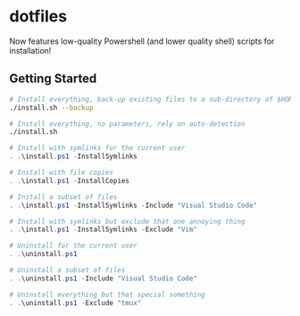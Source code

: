 # dotfiles

Now features low-quality Powershell (and lower quality shell) scripts for installation!

## Getting Started

```bash
# Install everything, back-up existing files to a sub-directory of $HOME/.backups/dotfiles/
./install.sh --backup

# Install everything, no parameters, rely on auto-detection
./install.sh
```

```Powershell
# Install with symlinks for the current user
. .\install.ps1 -InstallSymlinks

# Install with file copies
. .\install.ps1 -InstallCopies

# Install a subset of files
. .\install.ps1 -InstallSymlinks -Include "Visual Studio Code"

# Install with symlinks but exclude that one annoying thing
. .\install.ps1 -InstallSymlinks -Exclude "Vim"

# Uninstall for the current user
. .\uninstall.ps1

# Uninstall a subset of files
. .\uninstall.ps1 -Include "Visual Studio Code"

# Uninstall everything but that special something
. .\uninstall.ps1 -Exclude "tmux"
```
